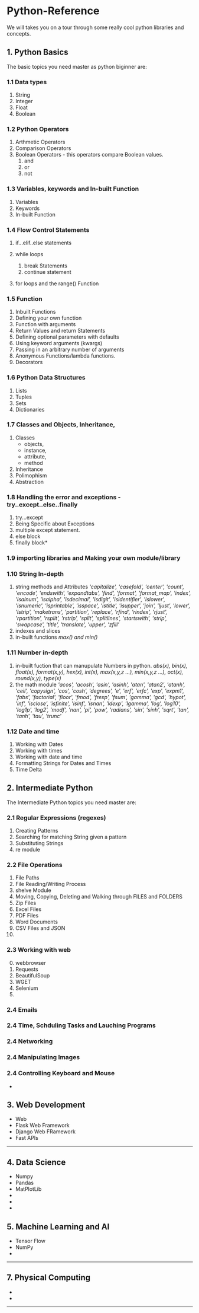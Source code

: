 # Python-Reference
We will takes you on a tour through some really cool python libraries and concepts.

## 1. Python Basics 
The basic topics you need master as python biginner are:

### 1.1 Data types 
1. String
2. Integer
3. Float 
4. Boolean 

### 1.2 Python Operators 
1. Arthmetic Operators
2. Comparison Operators 
3. Boolean Operators - this operators compare Boolean values.
    1. and 
    2. or 
    3. not 

### 1.3 Variables, keywords and In-built Function
1. Variables 
2. Keywords 
3. In-built Function

### 1.4 Flow Control Statements 
1. if...elif..else statements 
2. while loops
    1. break Statements 
    2. continue statement

3. for loops and the range() Function

### 1.5 Function
1. Inbuilt Functions 
2. Defining your own function 
3. Function with arguments 
4. Return Values and return Statements
5. Defining optional parameters with defaults
6. Using keyword arguments (kwargs)
7. Passing in an arbitrary number of arguments
8. Anonymous Functions/lambda functions. 
9. Decorators

### 1.6 Python Data Structures
1. Lists
2. Tuples
3. Sets
4. Dictionaries

### 1.7 Classes and Objects, Inheritance, 
1. Classes
    - objects, 
    - instance, 
    - attribute, 
    - method
2. Inheritance
3. Polimophism
4. Abstraction

### 1.8 Handling the error and exceptions - try..except..else..finally
1. try...except
2. Being Specific about Exceptions
3. multiple except statement.
4. else block
5. finally block*


### 1.9 importing libraries and Making your own module/library

### 1.10 String In-depth
1. string methods and Attributes 
    *'capitalize', 'casefold', 'center', 'count', 'encode', 'endswith', 'expandtabs', 'find', 'format', 'format_map', 'index', 'isalnum', 'isalpha', 'isdecimal', 'isdigit', 'isidentifier', 'islower', 'isnumeric', 'isprintable', 'isspace', 'istitle', 'isupper', 'join', 'ljust', 'lower', 'lstrip', 'maketrans', 'partition', 'replace', 'rfind', 'rindex', 'rjust', 'rpartition', 'rsplit', 'rstrip', 'split', 'splitlines', 'startswith', 'strip', 'swapcase', 'title', 'translate', 'upper', 'zfill'*
2. indexes and slices 
3. in-built functions
    *max() and min()*

### 1.11 Number in-depth
1. in-built fuction that can manupulate Numbers in python.
    *abs(x), bin(x), float(x), format(x,y), hex(x), int(x), max(x,y,z ...), min(x,y,z ...), oct(x), round(x,y), type(x)* 
2. the math module
    *'acos', 'acosh', 'asin', 'asinh', 'atan', 'atan2', 'atanh', 'ceil', 'copysign', 'cos', 'cosh', 'degrees', 'e', 'erf', 'erfc', 'exp', 'expm1', 'fabs', 'factorial', 'floor', 'fmod', 'frexp', 'fsum', 'gamma', 'gcd', 'hypot', 'inf', 'isclose', 'isfinite', 'isinf', 'isnan', 'ldexp', 'lgamma', 'log', 'log10', 'log1p', 'log2', 'modf', 'nan', 'pi', 'pow', 'radians', 'sin', 'sinh', 'sqrt', 'tan', 'tanh', 'tau', 'trunc'*


### 1.12 Date and time
1. Working with Dates
2. Working with times
3. Working with date and time
4. Formatting Strings for Dates and Times
5. Time Delta


## 2. Intermediate Python 
The Intermediate Python topics you need master are:

### 2.1 Regular Expressions (regexes)
1. Creating Patterns
2. Searching for matching String given a pattern
3. Substituting Strings
4. re module

### 2.2 File Operations
1. File Paths
2. File Reading/Writing Process
3. shelve Module
4. Moving, Copying, Deleting and Walking through FILES and FOLDERS
5. Zip Files
6. Excel Files
7. PDF Files
8. Word Documents
9. CSV Files and JSON
10. 

### 2.3 Working with web
0. webbrowser
1. Requests
2. BeautifulSoup
3. WGET
4. Selenium
5. 

### 2.4 Emails

### 2.4 Time, Schduling Tasks and Lauching Programs

### 2.4 Networking

### 2.4 Manipulating Images

### 2.4 Controlling Keyboard and Mouse
*

## 3. Web Development
* Web
* Flask Web Framework
* Django Web FRamework
* Fast APIs
***

## 4. Data Science
* Numpy
* Pandas
* MatPlotLib
* 
*
*

## 5. Machine Learning and AI
* Tensor Flow
* NumPy
* 
***

## 7. Physical Computing
* 
* 
****


